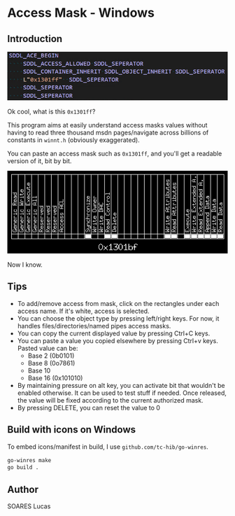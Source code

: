# Access Mask - Windows

## Introduction

![?](.doc/what.png)

Ok cool, what is this `0x1301ff`?

This program aims at easily understand access masks values without having to read three thousand msdn pages/navigate across billions of constants in `winnt.h` (obviously exaggerated).

You can paste an access mask such as `0x1301ff`, and you'll get a readable version of it, bit by bit.

![Oh](.doc/ohISee.png)

Now I know.

## Tips

- To add/remove access from mask, click on the rectangles under each access name. If it's white, access is selected.
- You can choose the object type by pressing left/right keys. For now, it handles files/directories/named pipes access masks.
- You can copy the current displayed value by pressing Ctrl+C keys.
- You can paste a value you copied elsewhere by pressing Ctrl+v keys. Pasted value can be:
  - Base 2 (0b0101)
  - Base 8 (0o7861)
  - Base 10
  - Base 16 (0x101010)
- By maintaining pressure on alt key, you can activate bit that wouldn't be enabled otherwise. It can be used to test stuff if needed. Once released, the value will be fixed according to the current authorized mask.
- By pressing DELETE, you can reset the value to 0

## Build with icons on Windows

To embed icons/manifest in build, I use `github.com/tc-hib/go-winres`.

```bash
go-winres make
go build .
```

## Author

SOARES Lucas
